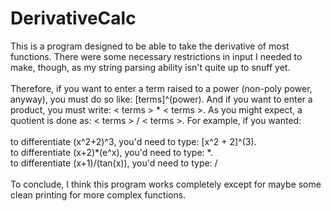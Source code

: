 <h1>DerivativeCalc</h1>

<p>This is a program designed to be able to take the derivative of most functions. There were some necessary restrictions in input I needed to make, though, as my string parsing ability isn't quite up to snuff yet. 
<br/><br/>Therefore, if you want to enter a term raised to a power (non-poly power, anyway), you must do so like: [terms]^(power). And if you want to enter a product, you must write: < terms > * < terms >. As you might expect, a quotient is done as: < terms > / < terms >. For example, if you wanted:
<br/><br/>to differentiate (x^2+2)^3, you'd need to type: [x^2 + 2]^(3).
<br/>to differentiate (x+2)*(e^x), you'd need to type: <x+2>*<exp(x)>.
<br/>to differentiate (x+1)/(tan(x)), you'd need to type: <x+1>/<tan(x)>
<br/><br/>To conclude, I think this program works completely except for maybe some clean printing for more complex functions.
